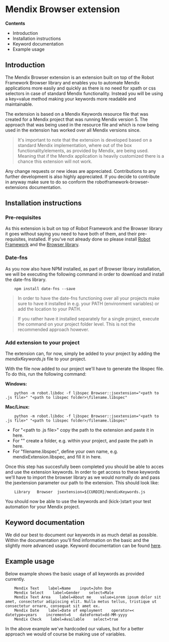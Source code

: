 # Mendix Browser extension

**Contents**
- Introduction
- Installation instructions
- Keyword documentation
- Example usage

## Introduction
The Mendix Browser extension is an extension built on top of the Robot Framework Browser library and enables you to automate Mendix applications more easily and quickly as there is no need for xpath or css selectors in case of standard Mendix functionality. Instead you will be using a key=value method making your keywords more readable and maintainable.

The extension is based on a Mendix Keywords resource file that was created for a Mendix project that was running Mendix version 5. The approach that was being used in the resource file and which is now being used in the extension has worked over all Mendix versions since.

> It's important to note that the extension is developed based on a standard Mendix implementation, where out of the box functionality/elements, as provided by Mendix, are being used. Meaning that if the Mendix application is heavily customized there is a chance this extension will not work.

Any change requests or new ideas are appreciated. Contributions to any further development is also highly appreciated. If you decide to contribute in anyway make sure to do so conform the robotframework-browser-extensions documentation.

## Installation instructions
### Pre-requisites
As this extension is buit on top of Robot Framework and the Browser library it goes without saying you need to have both of them, and their pre-requisites, installed. If you've not already done so please install [Robot Framework](https://github.com/robotframework/robotframework#installation) and the [Browser library](https://github.com/MarketSquare/robotframework-browser#installation-instructions).

### Date-fns
As you now also have NPM installed, as part of Browser library installation, we will be executing the following command in order to download and install the date-fns library.

```
    npm install date-fns --save
```

> In order to have the date-fns functioning over all your projects make sure to have it installed in e.g. your PATH (environment variables) or add the location to your PATH.

> If you rather have it installed separately for a single project, execute the command on your project folder level. This is not the recommended approach however.

### Add extension to your project
The extension can, for now, simply be added to your project by adding the _mendixKeywords.js_ file to your project.

With the file now added to our project we'll have to generate the libspec file. To do this, run the following command:

**Windows:**
```
    python -m robot.libdoc -f libspec Browser::jsextension="<path to .js file>" "<path to libspec folder>\filename.libspec"
```

**Mac/Linux:**
```
    python -m robot.libdoc -f libspec Browser::jsextension="<path to .js file>" "<path to libspec folder>/filename.libspec"
```

- For "<path to .js file>" copy the path to the extension and paste it in here.
- For "<path to libspec folder>" create a folder, e.g. within your project, and paste the path in here.
- For "filename.libspec", define your own name, e.g. mendixExtension.libspec, and fill it in here.

Once this step has succesfully been completed you should be able to acces and use the extension keywords. In order to get access to these keywords we'll have to import the browser library as we would normally do and pass the jsextension parameter our path to the extension. This should look like:

```
    Library   Browser  jsextension=${CURDIR}/mendixKeywords.js
```

You should now be able to use the keywords and (kick-)start your test automation for your Mendix project.

## Keyword documentation
We did our best to document our keywords in as much detail as possible. Within the documentation you'll find information on the basic and the slightly more advanced usage. Keyword documentation can be found [here](https://marketsquare.github.io/robotframework-browser-extensions/MendixKeywords.html#Mendix%20Check).

## Example usage
Below example shows the basic usage of all keywords as provided currently.

```
    Mendix Text    label=Name    input=John Doe
    Mendix Select    label=Gender    select=Male
    Mendix Text Area    label=About me    value=Lorem ipsum dolor sit amet, consectetur adipiscing elit. Nulla metus tellus, tristique ut consectetur ornare, consequat sit amet ex.
    Mendix Date    label=Date of employment    operator=<    datetype=years    increment=6    dateFormat=dd-MM-yyyy
    Mendix Check    label=Available    select=true
```

In the above example we've hardcoded our values, but for a better approach we would of course be making use of variables.
